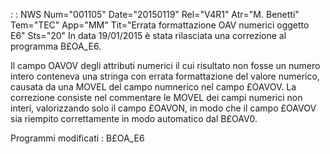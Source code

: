  :  : NWS Num="001105" Date="20150119" Rel="V4R1" Atr="M. Benetti" Tem="TEC" App="MM" Tit="Errata formattazione OAV numerici oggetto E6" Sts="20"
In data 19/01/2015 è stata rilasciata una correzione al programma B£OA_E6.

Il campo OAVOV degli attributi numerici il cui risultato non fosse un numero intero conteneva una stringa con errata formattazione del valore numerico, causata da una MOVEL del campo numnerico
nel campo £OAVOV.
La correzione consiste nel commentare le MOVEL dei campi numerici non interi, valorizzando solo il campo £OAVON, in modo che il campo £OAVOV sia riempito correttamente in modo automatico dal B£OAV0.

Programmi modificati : 
B£OA_E6
